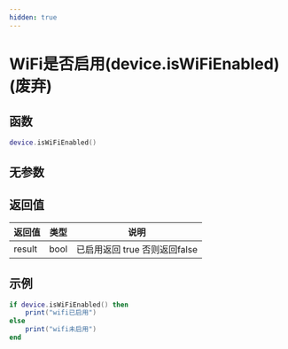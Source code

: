 ```yaml
---
hidden: true
---
```


# WiFi是否启用(device.isWiFiEnabled)(废弃)

## 函数

```lua
device.isWiFiEnabled()
```

## 无参数

## 返回值

| 返回值    | 类型   | 说明                   |
| ------ | ---- | -------------------- |
| result | bool | 已启用返回 true 否则返回false |

## 示例

```lua
if device.isWiFiEnabled() then
    print("wifi已启用")
else
    print("wifi未启用")
end
```
